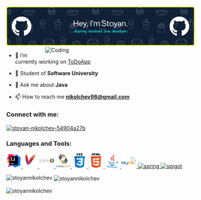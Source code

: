 ![Header](./github-header-image.png)
<img align="right" alt="Coding" width="400" src="https://media3.giphy.com/media/v1.Y2lkPTc5MGI3NjExNGpxemx1c24yeHBkaTl2eW9zb2IwcGI5NHdyYnFramMxcjRmajVjaiZlcD12MV9pbnRlcm5hbF9naWZfYnlfaWQmY3Q9Zw/qgQUggAC3Pfv687qPC/giphy.webp">

- 🔭 I’m currently working on [ToDoApp](https://github.com/StoyanNikolchev/ToDoApp)

- 🌱 Student of **Software University**

- 💬 Ask me about **Java**

- 📫 How to reach me **nikolchev98@gmail.com**

<h3 align="left">Connect with me:</h3>
<p align="left">
<a href="https://linkedin.com/in/stoyan-nikolchev-54904a27b" target="blank"><img align="center" src="https://raw.githubusercontent.com/rahuldkjain/github-profile-readme-generator/master/src/images/icons/Social/linked-in-alt.svg" alt="stoyan-nikolchev-54904a27b" height="30" width="40" /></a>
</p>

<h3 align="left">Languages and Tools:</h3>
<p align="left"><a href="https://www.w3schools.com/css/" target="_blank" rel="noreferrer"> <img src="https://github.com/devicons/devicon/blob/master/icons/intellij/intellij-original.svg" alt="intellij" width="40" height="40"/>  <img src="https://github.com/devicons/devicon/blob/master/icons/maven/maven-original.svg" alt="maven" width="40" height="40"/> <img src="https://github.com/devicons/devicon/blob/master/icons/junit/junit-original-wordmark.svg" alt="junit" width="40" height="40"/> <img src="https://github.com/devicons/devicon/blob/master/icons/hibernate/hibernate-original-wordmark.svg" alt="hibernate" width="40" height="40"/> <img src="https://raw.githubusercontent.com/devicons/devicon/master/icons/css3/css3-original-wordmark.svg" alt="css3" width="40" height="40"/> </a> <a href="https://www.w3.org/html/" target="_blank" rel="noreferrer"> <img src="https://raw.githubusercontent.com/devicons/devicon/master/icons/html5/html5-original-wordmark.svg" alt="html5" width="40" height="40"/> </a> <a href="https://www.java.com" target="_blank" rel="noreferrer"> <img src="https://raw.githubusercontent.com/devicons/devicon/master/icons/java/java-original.svg" alt="java" width="40" height="40"/> </a> <a href="https://www.mysql.com/" target="_blank" rel="noreferrer"> <img src="https://raw.githubusercontent.com/devicons/devicon/master/icons/mysql/mysql-original-wordmark.svg" alt="mysql" width="40" height="40"/> </a> <a href="https://spring.io/" target="_blank" rel="noreferrer"> <img src="https://www.vectorlogo.zone/logos/springio/springio-icon.svg" alt="spring" width="40" height="40"/> <img src="https://avatars.githubusercontent.com/u/4350249?s=200&v=4" alt="spigot" width="40" height="40"/> </a> </p>

<p><img align="left" src="https://github-readme-stats.vercel.app/api/top-langs?username=stoyannikolchev&show_icons=true&locale=en&layout=compact" alt="stoyannikolchev" /></p>

<p>&nbsp;<img align="center" src="https://github-readme-stats.vercel.app/api?username=stoyannikolchev&show_icons=true&locale=en" alt="stoyannikolchev" /></p>

<p><img align="center" src="https://github-readme-streak-stats.herokuapp.com/?user=stoyannikolchev&" alt="stoyannikolchev" /></p>
